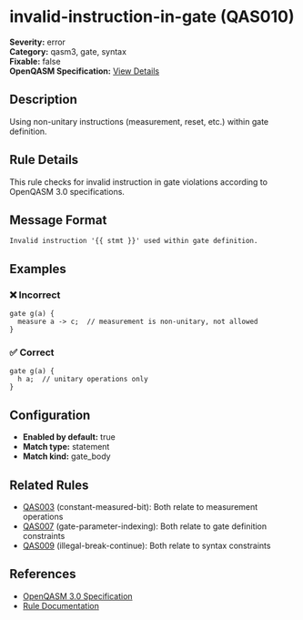 # invalid-instruction-in-gate (QAS010)

**Severity:** error  
**Category:** qasm3, gate, syntax  
**Fixable:** false  
**OpenQASM Specification:** [View Details](https://openqasm.com/versions/3.0/language/gates.html#hierarchical-gates-definitions)  

## Description

Using non-unitary instructions (measurement, reset, etc.) within gate definition.

## Rule Details

This rule checks for invalid instruction in gate violations according to OpenQASM 3.0 specifications.

## Message Format

```
Invalid instruction '{{ stmt }}' used within gate definition.
```

## Examples

### ❌ Incorrect

```qasm
gate g(a) {
  measure a -> c;  // measurement is non-unitary, not allowed
}
```

### ✅ Correct

```qasm
gate g(a) {
  h a;  // unitary operations only
}
```

## Configuration

- **Enabled by default:** true
- **Match type:** statement
- **Match kind:** gate_body

## Related Rules

- [QAS003](QAS003.md) (constant-measured-bit): Both relate to measurement operations
- [QAS007](QAS007.md) (gate-parameter-indexing): Both relate to gate definition constraints
- [QAS009](QAS009.md) (illegal-break-continue): Both relate to syntax constraints
## References

- [OpenQASM 3.0 Specification](https://openqasm.com/versions/3.0/language/gates.html#hierarchical-gates-definitions)
- [Rule Documentation](https://github.com/orangekame3/qasmtools/blob/main/docs/rules/QAS010.md)
